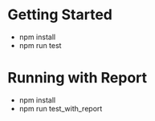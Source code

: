 # Getting Started

- npm install
- npm run test

# Running with Report

- npm install
- npm run test_with_report
